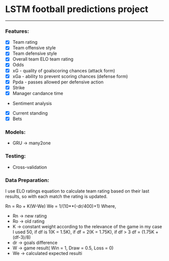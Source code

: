 # LSTM football predictions project
---

### __Features:__
- [x] Team rating 
- [x] Team offensive style
- [x] Team defensive style
- [x] Overall team ELO team rating 
- [x]  Odds
- [x] xG - quality of goalscoring chances (attack form)
- [x] xGa - ability to prevent scoring chances (defense form) 
- [x] Ppda - passes allowed per defensive action 
- [x] Strike
- [x] Manager candance time
- Sentiment analysis
- [x] Current standing
- [x] Bets

### __Models:__
- GRU -> many2one

### __Testing:__
- Cross-validation

### __Data Preparation:__
I use ELO ratings equation to calculate team rating based on their last results, so with each match the rating is updated.

Rn = Ro + K(W-We)
We = 1/(10**(-dr/400)+1)
Where,
- Rn -> new rating
- Ro -> old rating
- K -> constant weight according to the relevance of the game in my case I used 50, if df is 1(K = 1.5K), if df = 2(K = 1.75K), if df > 3 df = (1.75K + (df-3)/8)
- dr -> goals difference  
- W -> game result( Win = 1, Draw = 0.5, Loss = 0) 
- We -> calculated expected resulti
